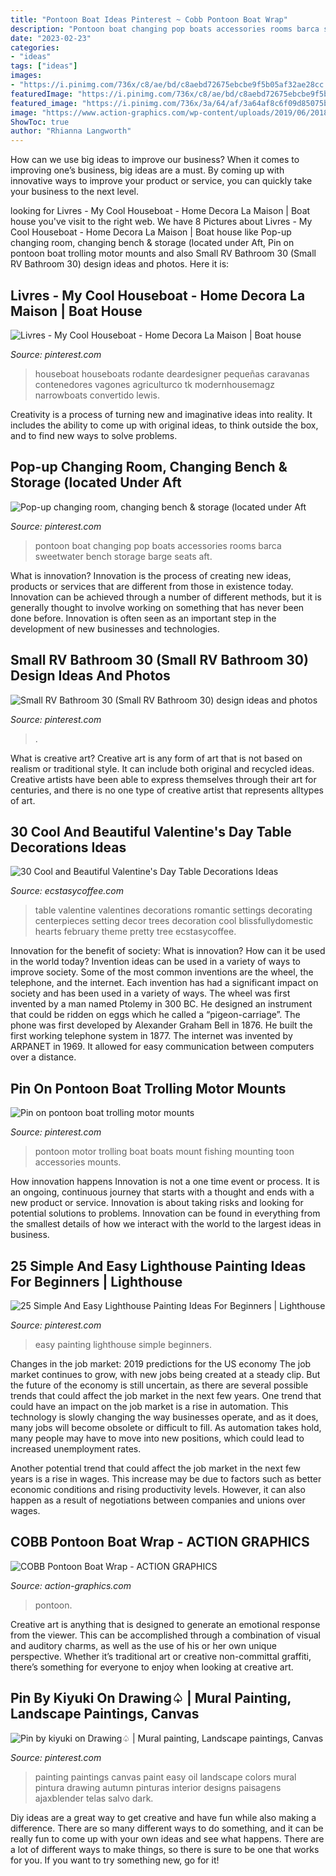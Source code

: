 ```yaml
---
title: "Pontoon Boat Ideas Pinterest ~ Cobb Pontoon Boat Wrap"
description: "Pontoon boat changing pop boats accessories rooms barca sweetwater bench storage barge seats aft"
date: "2023-02-23"
categories:
- "ideas"
tags: ["ideas"]
images:
- "https://i.pinimg.com/736x/c8/ae/bd/c8aebd72675ebcbe9f5b05af32ae28cc.jpg"
featuredImage: "https://i.pinimg.com/736x/c8/ae/bd/c8aebd72675ebcbe9f5b05af32ae28cc.jpg"
featured_image: "https://i.pinimg.com/736x/3a/64/af/3a64af8c6f09d85075b6c5874d1b59d9--bench-storage-aft.jpg"
image: "https://www.action-graphics.com/wp-content/uploads/2019/06/20180503_132914-e1560961792360.jpg"
ShowToc: true
author: "Rhianna Langworth"
---
```



How can we use big ideas to improve our business?
When it comes to improving one’s business, big ideas are a must. By coming up with innovative ways to improve your product or service, you can quickly take your business to the next level.

	

		
looking for Livres - My Cool Houseboat - Home Decora La Maison | Boat house you've visit to the right web. We have 8 Pictures about Livres - My Cool Houseboat - Home Decora La Maison | Boat house like Pop-up changing room, changing bench &amp; storage (located under Aft, Pin on pontoon boat trolling motor mounts and also Small RV Bathroom 30 (Small RV Bathroom 30) design ideas and photos. Here it is:
		
    
## Livres - My Cool Houseboat - Home Decora La Maison | Boat House

<img loading=lazy src="https://i.pinimg.com/736x/94/98/aa/9498aa6926b4cab2c54aa79de9e6ecba.jpg" onerror="this.onerror=null;this.src='https://tse2.mm.bing.net/th?id=OIP.1OFGO6gGRze8kzTU8VdjOgHaJ3&amp;pid=15.1';" alt="Livres - My Cool Houseboat - Home Decora La Maison | Boat house">

_Source: pinterest.com_

>houseboat houseboats rodante deardesigner pequeñas caravanas contenedores vagones agriculturco tk modernhousemagz narrowboats convertido lewis. 

	

Creativity is a process of turning new and imaginative ideas into reality. It includes the ability to come up with original ideas, to think outside the box, and to find new ways to solve problems.

    
## Pop-up Changing Room, Changing Bench &amp; Storage (located Under Aft

<img loading=lazy src="https://i.pinimg.com/736x/3a/64/af/3a64af8c6f09d85075b6c5874d1b59d9--bench-storage-aft.jpg" onerror="this.onerror=null;this.src='https://tse4.mm.bing.net/th?id=OIP.1ARkjg8CC7gXhsS1jV3AlQHaLH&amp;pid=15.1';" alt="Pop-up changing room, changing bench &amp; storage (located under Aft">

_Source: pinterest.com_

>pontoon boat changing pop boats accessories rooms barca sweetwater bench storage barge seats aft. 

	

What is innovation?
Innovation is the process of creating new ideas, products or services that are different from those in existence today. Innovation can be achieved through a number of different methods, but it is generally thought to involve working on something that has never been done before. Innovation is often seen as an important step in the development of new businesses and technologies.

    
## Small RV Bathroom 30 (Small RV Bathroom 30) Design Ideas And Photos

<img loading=lazy src="https://i.pinimg.com/736x/c8/ae/bd/c8aebd72675ebcbe9f5b05af32ae28cc.jpg" onerror="this.onerror=null;this.src='https://tse3.mm.bing.net/th?id=OIP.YOwi5UliG3mvLiD6xPSMHgHaLp&amp;pid=15.1';" alt="Small RV Bathroom 30 (Small RV Bathroom 30) design ideas and photos">

_Source: pinterest.com_

>. 

	

What is creative art?
Creative art is any form of art that is not based on realism or traditional style. It can include both original and recycled ideas. Creative artists have been able to express themselves through their art for centuries, and there is no one type of creative artist that represents alltypes of art.

    
## 30 Cool And Beautiful Valentine&#039;s Day Table Decorations Ideas

<img loading=lazy src="https://i2.wp.com/www.ecstasycoffee.com/wp-content/uploads/2017/01/Valentines-Day-table-decor.jpg?resize=750%2C558" onerror="this.onerror=null;this.src='https://tse2.mm.bing.net/th?id=OIP.enS8HU3SsTeg-IvksMXF0gHaFg&amp;pid=15.1';" alt="30 Cool and Beautiful Valentine&#039;s Day Table Decorations Ideas">

_Source: ecstasycoffee.com_

>table valentine valentines decorations romantic settings decorating centerpieces setting decor trees decoration cool blissfullydomestic hearts february theme pretty tree ecstasycoffee. 

	

Innovation for the benefit of society: What is innovation? How can it be used in the world today?
Invention ideas can be used in a variety of ways to improve society. Some of the most common inventions are the wheel, the telephone, and the internet. Each invention has had a significant impact on society and has been used in a variety of ways. The wheel was first invented by a man named Ptolemy in 300 BC. He designed an instrument that could be ridden on eggs which he called a “pigeon-carriage”. The phone was first developed by Alexander Graham Bell in 1876. He built the first working telephone system in 1877. The internet was invented by ARPANET in 1969. It allowed for easy communication between computers over a distance.

    
## Pin On Pontoon Boat Trolling Motor Mounts

<img loading=lazy src="https://i.pinimg.com/736x/c1/4a/4d/c14a4de1ee3a0274df4e1a0d7113ce2b.jpg" onerror="this.onerror=null;this.src='https://tse1.mm.bing.net/th?id=OIP.MvQKwg_B6MU-SU27jSvf4AHaJ3&amp;pid=15.1';" alt="Pin on pontoon boat trolling motor mounts">

_Source: pinterest.com_

>pontoon motor trolling boat boats mount fishing mounting toon accessories mounts. 

	

How innovation happens
Innovation is not a one time event or process. It is an ongoing, continuous journey that starts with a thought and ends with a new product or service. Innovation is about taking risks and looking for potential solutions to problems. Innovation can be found in everything from the smallest details of how we interact with the world to the largest ideas in business.

    
## 25 Simple And Easy Lighthouse Painting Ideas For Beginners | Lighthouse

<img loading=lazy src="https://i.pinimg.com/736x/99/4c/a3/994ca3391ad57976287d1553e5e631d7.jpg" onerror="this.onerror=null;this.src='https://tse4.mm.bing.net/th?id=OIP.vbpXOD0R1tkePnZtsVjSGAHaJZ&amp;pid=15.1';" alt="25 Simple And Easy Lighthouse Painting Ideas For Beginners | Lighthouse">

_Source: pinterest.com_

>easy painting lighthouse simple beginners. 

	

Changes in the job market: 2019 predictions for the US economy
The job market continues to grow, with new jobs being created at a steady clip. But the future of the economy is still uncertain, as there are several possible trends that could affect the job market in the next few years. 
One trend that could have an impact on the job market is a rise in automation. This technology is slowly changing the way businesses operate, and as it does, many jobs will become obsolete or difficult to fill. As automation takes hold, many people may have to move into new positions, which could lead to increased unemployment rates. 

Another potential trend that could affect the job market in the next few years is a rise in wages. This increase may be due to factors such as better economic conditions and rising productivity levels. However, it can also happen as a result of negotiations between companies and unions over wages.

    
## COBB Pontoon Boat Wrap - ACTION GRAPHICS

<img loading=lazy src="https://www.action-graphics.com/wp-content/uploads/2019/06/20180503_132914-e1560961792360.jpg" onerror="this.onerror=null;this.src='https://tse1.mm.bing.net/th?id=OIP.WNbeqgr7hjOAgkA4MUWvuAHaJ4&amp;pid=15.1';" alt="COBB Pontoon Boat Wrap - ACTION GRAPHICS">

_Source: action-graphics.com_

>pontoon. 

	

Creative art is anything that is designed to generate an emotional response from the viewer. This can be accomplished through a combination of visual and auditory charms, as well as the use of his or her own unique perspective. Whether it’s traditional art or creative non-committal graffiti, there’s something for everyone to enjoy when looking at creative art.

    
## Pin By Kiyuki On Drawing♤ | Mural Painting, Landscape Paintings, Canvas

<img loading=lazy src="https://i.pinimg.com/736x/0b/9e/d2/0b9ed209ac15df7c22b405611189377c.jpg" onerror="this.onerror=null;this.src='https://tse2.mm.bing.net/th?id=OIP.eLOLAGD77YBqnoXNfcm-DwHaJ4&amp;pid=15.1';" alt="Pin by kiyuki on Drawing♤ | Mural painting, Landscape paintings, Canvas">

_Source: pinterest.com_

>painting paintings canvas paint easy oil landscape colors mural pintura drawing autumn pinturas interior designs paisagens ajaxblender telas salvo dark. 

	

Diy ideas are a great way to get creative and have fun while also making a difference. There are so many different ways to do something, and it can be really fun to come up with your own ideas and see what happens. There are a lot of different ways to make things, so there is sure to be one that works for you. If you want to try something new, go for it!

